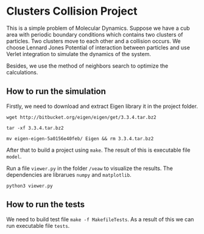# Clusters Collision Project

This is a simple problem of Molecular Dynamics. Suppose we have a cub area with periodic boundary conditions 
which contains two clusters of particles.
Two clusters move to each other and a collision occurs. We choose Lennard Jones Potential of interaction between particles and use Verlet integration to simulate the dynamics of the system.

Besides, we use the method of neighbors search to optimize the calculations.

## How to run the simulation

Firstly, we need to download and extract Eigen library it in the project folder.

`wget http://bitbucket.org/eigen/eigen/get/3.3.4.tar.bz2`

`tar -xf 3.3.4.tar.bz2`

`mv eigen-eigen-5a0156e40feb/ Eigen && rm 3.3.4.tar.bz2`

After that to build a project using `make`. The result of this is executable file `model`.

Run a file `viewer.py` in the folder `/veaw` to visualize the results. The dependencies are librarues `numpy` and `matplotlib`.

`python3 viewer.py`

## How to run the tests

We need to build test file `make -f MakefileTests`. As a result of this we can run executable file `tests`.
